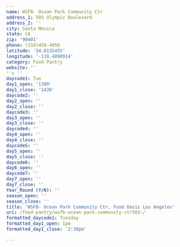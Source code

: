 ```yaml
---
name: WSFB- Ocean Park Community Ctr
address_1: 503 Olympic Boulevard
address_2: ''
city: Santa Monica
state: CA
zip: '90401'
phone: (310)450-4050
latitude: '34.0135455'
longitude: '-118.4890914'
category: Food Pantry
website: ''
'': ''
daycode1: Tue
day1_open: '1300'
day1_close: '1430'
daycode2: ''
day2_open: ''
day2_close: ''
daycode3: ''
day3_open: ''
day3_close: ''
daycode4: ''
day4_open: ''
day4_close: ''
daycode5: ''
day5_open: ''
day5_close: ''
daycode6: ''
day6_open: ''
daycode7: ''
day7_open: ''
day7_close: ''
Year_Round (Y/N): ''
season_open: ''
season_close: ''
title: 'WSFB- Ocean Park Community Ctr, Food Oasis Los Angeles'
uri: /food-pantry/wsfb-ocean-park-community-ctr503-/
formatted_daycode1: Tuesday
formatted_day1_open: 1pm
formatted_day1_close: '2:30pm'

---
```

